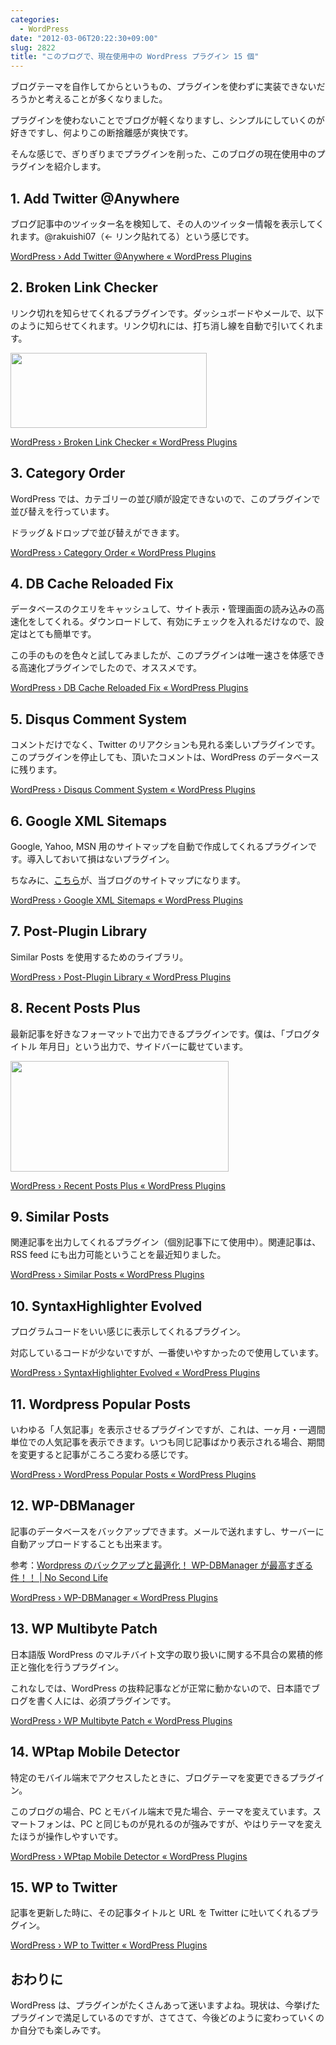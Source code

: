 ```yaml
---
categories:
  - WordPress
date: "2012-03-06T20:22:30+09:00"
slug: 2822
title: "このブログで、現在使用中の WordPress プラグイン 15 個"
---
```


ブログテーマを自作してからというもの、プラグインを使わずに実装できないだろうかと考えることが多くなりました。

プラグインを使わないことでブログが軽くなりますし、シンプルにしていくのが好きですし、何よりこの断捨離感が爽快です。

そんな感じで、ぎりぎりまでプラグインを削った、このブログの現在使用中のプラグインを紹介します。

## 1. Add Twitter @Anywhere

ブログ記事中のツイッター名を検知して、その人のツイッター情報を表示してくれます。@rakuishi07（← リンク貼れてる）という感じです。

[WordPress › Add Twitter @Anywhere « WordPress Plugins](http://wordpress.org/extend/plugins/add-twitter-anywhere/)

## 2. Broken Link Checker

リンク切れを知らせてくれるプラグインです。ダッシュボードやメールで、以下のように知らせてくれます。リンク切れには、打ち消し線を自動で引いてくれます。

<img alt="" src="/images/2012/03/2822_1.png" width="314" height="120">

[WordPress › Broken Link Checker « WordPress Plugins](http://wordpress.org/extend/plugins/broken-link-checker/)

## 3. Category Order

WordPress では、カテゴリーの並び順が設定できないので、このプラグインで並び替えを行っています。

ドラッグ＆ドロップで並び替えができます。

[WordPress › Category Order « WordPress Plugins](http://wordpress.org/extend/plugins/order-categories/)

## 4. DB Cache Reloaded Fix

データベースのクエリをキャッシュして、サイト表示・管理画面の読み込みの高速化をしてくれる。ダウンロードして、有効にチェックを入れるだけなので、設定はとても簡単です。

この手のものを色々と試してみましたが、このプラグインは唯一速さを体感できる高速化プラグインでしたので、オススメです。

[WordPress › DB Cache Reloaded Fix « WordPress Plugins](http://wordpress.org/extend/plugins/db-cache-reloaded-fix/)

## 5. Disqus Comment System

コメントだけでなく、Twitter のリアクションも見れる楽しいプラグインです。このプラグインを停止しても、頂いたコメントは、WordPress のデータベースに残ります。

[WordPress › Disqus Comment System « WordPress Plugins](http://wordpress.org/extend/plugins/disqus-comment-system/)

## 6. Google XML Sitemaps

Google, Yahoo, MSN 用のサイトマップを自動で作成してくれるプラグインです。導入しておいて損はないプラグイン。

ちなみに、[こちら](http://rakuishi.com/sitemap.xml)が、当ブログのサイトマップになります。

[WordPress › Google XML Sitemaps « WordPress Plugins](http://wordpress.org/extend/plugins/google-sitemap-generator/installation/)

## 7. Post-Plugin Library

Similar Posts を使用するためのライブラリ。

[WordPress › Post-Plugin Library « WordPress Plugins](http://wordpress.org/extend/plugins/post-plugin-library/)

## 8. Recent Posts Plus

最新記事を好きなフォーマットで出力できるプラグインです。僕は、「ブログタイトル 年月日」という出力で、サイドバーに載せています。

<img alt="" src="/images/2012/03/2822_2.png" width="349" height="177">

[WordPress › Recent Posts Plus « WordPress Plugins](http://wordpress.org/extend/plugins/recent-posts-plus/)

## 9. Similar Posts

関連記事を出力してくれるプラグイン（個別記事下にて使用中）。関連記事は、RSS feed にも出力可能ということを最近知りました。

[WordPress › Similar Posts « WordPress Plugins](http://wordpress.org/extend/plugins/similar-posts/)

## 10. SyntaxHighlighter Evolved

プログラムコードをいい感じに表示してくれるプラグイン。

対応しているコードが少ないですが、一番使いやすかったので使用しています。

[WordPress › SyntaxHighlighter Evolved « WordPress Plugins](http://wordpress.org/extend/plugins/syntaxhighlighter/)

## 11. Wordpress Popular Posts

いわゆる「人気記事」を表示させるプラグインですが、これは、一ヶ月・一週間単位での人気記事を表示できます。いつも同じ記事ばかり表示される場合、期間を変更すると記事がころころ変わる感じです。

[WordPress › WordPress Popular Posts « WordPress Plugins](http://wordpress.org/extend/plugins/wordpress-popular-posts/)

## 12. WP-DBManager

記事のデータベースをバックアップできます。メールで送れますし、サーバーに自動アップロードすることも出来ます。

参考：[Wordpress のバックアップと最適化！ WP-DBManager が最高すぎる件！！ | No Second Life](http://www.ttcbn.net/no_second_life/archives/8281)

[WordPress › WP-DBManager « WordPress Plugins](http://wordpress.org/extend/plugins/wp-dbmanager/)

## 13. WP Multibyte Patch

日本語版 WordPress のマルチバイト文字の取り扱いに関する不具合の累積的修正と強化を行うプラグイン。

これなしでは、WordPress の抜粋記事などが正常に動かないので、日本語でブログを書く人には、必須プラグインです。

[WordPress › WP Multibyte Patch « WordPress Plugins](http://wordpress.org/extend/plugins/wp-multibyte-patch/stats/)

## 14. WPtap Mobile Detector

特定のモバイル端末でアクセスしたときに、ブログテーマを変更できるプラグイン。

このブログの場合、PC とモバイル端末で見た場合、テーマを変えています。スマートフォンは、PC と同じものが見れるのが強みですが、やはりテーマを変えたほうが操作しやすいです。

[WordPress › WPtap Mobile Detector « WordPress Plugins](http://wordpress.org/extend/plugins/wptap-mobile-detector/)

## 15. WP to Twitter

記事を更新した時に、その記事タイトルと URL を Twitter に吐いてくれるプラグイン。

[WordPress › WP to Twitter « WordPress Plugins](http://wordpress.org/extend/plugins/wp-to-twitter/)

## おわりに

WordPress は、プラグインがたくさんあって迷いますよね。現状は、今挙げたプラグインで満足しているのですが、さてさて、今後どのように変わっていくのか自分でも楽しみです。
